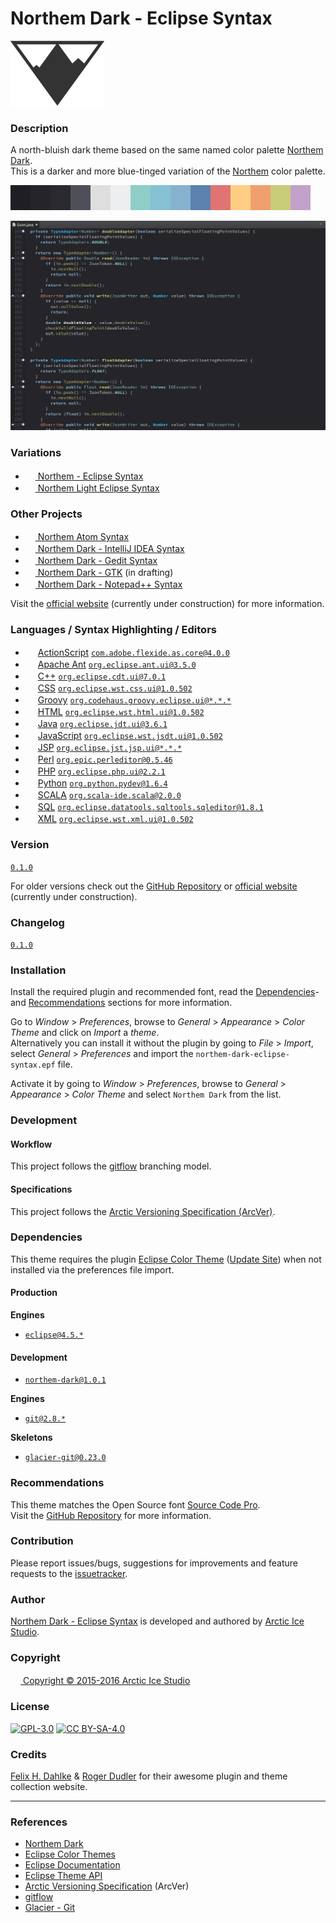 Northem Dark - Eclipse Syntax
=============================

[![Northem Logo](src/main/assets/media/northem-logo.png)](http://arcticicestudio.com/northem)

### Description
A north-bluish dark theme based on the same named color palette [Northem Dark](https://github.com/arcticicestudio/northem-dark).  
This is a darker and more blue-tinged variation of the [Northem](https://github.com/arcticicestudio/northem) color palette.

![Northem Dark](src/main/assets/media/northem-dark.png)

![Northem Dark - Eclipse Syntax Preview Screenshot](src/main/assets/media/preview-screenshot.png)

### Variations
  - <a href="https://github.com/arcticicestudio/northem-eclipse-syntax"><img src="http://www.eclipse.org/favicon.ico" width=16 height=16> Northem - Eclipse Syntax</a> <img src="https://www.kernel.org/theme/images/logos/favicon.png" width=16 height=16 /> <img src="https://developer.apple.com/favicon.ico" width=16 height=16 /> <img src="https://www.microsoft.com/en-us/windows/favicon.ico" width=16 height=16 />
  - <a href="https://github.com/arcticicestudio/northem-light-eclipse-syntax"><img src="http://www.eclipse.org/favicon.ico" width=16 height=16/> Northem Light Eclipse Syntax</a> <img src="https://www.kernel.org/theme/images/logos/favicon.png" width=16 height=16 /> <img src="https://developer.apple.com/favicon.ico" width=16 height=16 /> <img src="https://www.microsoft.com/en-us/windows/favicon.ico" width=16 height=16 />

### Other Projects
  - <a href="https://github.com/arcticicestudio/northem-dark-atom-syntax"><img src="https://atom.io/favicon.ico" width=16 height=16> Northem Atom Syntax</a> <img src="https://www.kernel.org/theme/images/logos/favicon.png" width=16 height=16 /> <img src="https://developer.apple.com/favicon.ico" width=16 height=16 /> <img src="https://www.microsoft.com/en-us/windows/favicon.ico" width=16 height=16 />
  - <a href="https://github.com/arcticicestudio/northem-dark-intellij-idea-syntax"><img src="https://www.jetbrains.com/_assets/shared/favicons/jetbrains.ico" width=16 height=16> Northem Dark - IntelliJ IDEA Syntax</a> <img src="https://www.kernel.org/theme/images/logos/favicon.png" width=16 height=16 /> <img src="https://developer.apple.com/favicon.ico" width=16 height=16 /> <img src="https://www.microsoft.com/en-us/windows/favicon.ico" width=16 height=16 />
  -  <a href="https://github.com/arcticicestudio/northem-dark-gedit-syntax"><img src="https://static.gnome.org/wiki.gnome.org/gnome/css/favicon.png" width=16 height=16> Northem Dark - Gedit Syntax</a> <img src="https://www.kernel.org/theme/images/logos/favicon.png" width=16 height=16 />
  - <a href="#"><img src="http://www.gtk.org/images/gtk-logo.ico" width=16 height=16> Northem Dark - GTK</a> (in drafting) <img src="https://www.kernel.org/theme/images/logos/favicon.png" width=16 height=16 />
  - <a href="https://github.com/arcticicestudio/northem-dark-notepadplusplus-syntax"><img src="http://notepad-plus-plus.org/assets/images/favicon.ico" width=16 height=16> Northem Dark - Notepad++ Syntax</a> <img src="https://www.microsoft.com/en-us/windows/favicon.ico" width=16 height=16 />

Visit the [official website](http://arcticicestudio.com/northem) (currently under construction) for more information.

### Languages / Syntax Highlighting / Editors
  - <img src="http://www.adobe.com/favicon.ico" width=16 height=16> <a href="http://www.adobe.com/devnet/actionscript.html">ActionScript</a>
  [`com.adobe.flexide.as.core@4.0.0`](http://eclipsecolorthemes.org/?view=empty&action=mapping&plugin=com.adobe.flexide.as.core)
  - <img src="http://www.apache.org/favicon.ico" width=16 height=16> <a href="http://ant.apache.org/">Apache Ant</a>
  [`org.eclipse.ant.ui@3.5.0`](http://eclipsecolorthemes.org/?view=empty&action=mapping&plugin=org.eclipse.ant.ui)
  - <img src="https://isocpp.org/favicon.ico" width=16 height=16> <a href="https://isocpp.org/">C++</a>
  [`org.eclipse.cdt.ui@7.0.1`](http://eclipsecolorthemes.org/?view=empty&action=mapping&plugin=org.eclipse.cdt.ui)
  - <img src="https://www.w3.org/favicon.ico" width=16 height=16> <a href="https://www.w3.org/TR/CSS/">CSS</a>
  [`org.eclipse.wst.css.ui@1.0.502`](http://eclipsecolorthemes.org/?view=empty&action=mapping&plugin=org.eclipse.wst.css.ui)
  - <img src="http://www.groovy-lang.org/img/xfavicon.ico.pagespeed.ic.5MuYua7ZOt.png" width=16 height=16> <a href="http://www.groovy-lang.org/">Groovy</a>
  [`org.codehaus.groovy.eclipse.ui@*.*.*`](http://eclipsecolorthemes.org/?view=empty&action=mapping&plugin=org.codehaus.groovy.eclipse.ui)
  - <img src="https://www.w3.org/favicon.ico" width=16 height=16> <a href="https://www.w3.org/html/">HTML</a>
  [`org.eclipse.wst.html.ui@1.0.502`](http://eclipsecolorthemes.org/?view=empty&action=mapping&plugin=org.eclipse.wst.html.ui)
  - <img src="http://www.oracle.com/favicon.ico" width=16 height=16> <a href="http://www.oracle.com/technetwork/java/javase/overview/index.html">Java</a>
  [`org.eclipse.jdt.ui@3.6.1`](http://eclipsecolorthemes.org/?view=empty&action=mapping&plugin=org.eclipse.jdt.ui)
  - <img src="http://www.ecma-international.org/favicon.ico" width=16 height=16> <a href="http://www.ecmascript.org/">JavaScript</a>
  [`org.eclipse.wst.jsdt.ui@1.0.502`](http://eclipsecolorthemes.org/?view=empty&action=mapping&plugin=org.eclipse.wst.jsdt.ui)
  - <img src="http://www.oracle.com/favicon.ico" width=16 height=16> <a href="http://www.oracle.com/technetwork/java/jsp-138432.html">JSP</a>
  [`org.eclipse.jst.jsp.ui@*.*.*`](http://eclipsecolorthemes.org/?view=empty&action=mapping&plugin=org.eclipse.jst.jsp.ui)
  - <img src="https://www.perl.org/favicon.ico" width=16 height=16> <a href="https://www.perl.org/">Perl</a>
  [`org.epic.perleditor@0.5.46`](http://eclipsecolorthemes.org/?view=empty&action=mapping&plugin=org.epic.perleditor)
  - <img src="http://php.net/favicon.ico" width=16 height=16> <a href="https://php.net/">PHP</a>
  [`org.eclipse.php.ui@2.2.1`](http://eclipsecolorthemes.org/?view=empty&action=mapping&plugin=org.eclipse.php.ui)
  - <img src="https://www.python.org/static/favicon.ico" width=16 height=16> <a href="https://www.python.org/">Python</a>
  [`org.python.pydev@1.6.4`](http://eclipsecolorthemes.org/?view=empty&action=mapping&plugin=org.python.pydev)
  - <img src="http://www.scala-lang.org/favicon.ico" width=16 height=16> <a href="http://www.scala-lang.org/">SCALA</a>
  [`org.scala-ide.scala@2.0.0`](http://eclipsecolorthemes.org/?view=empty&action=mapping&plugin=org.scala-ide.scala)
  - <img src="http://www.iso.org/favicon.ico" width=16 height=16> <a href="http://www.iso.org/iso/iso_catalogue/catalogue_tc/catalogue_detail.htm?csnumber=53681">SQL</a>
  [`org.eclipse.datatools.sqltools.sqleditor@1.8.1`](http://eclipsecolorthemes.org/?view=empty&action=mapping&plugin=org.eclipse.datatools.sqltools.sqleditor)
  - <img src="https://www.w3.org/favicon.ico" width=16 height=16> <a href="https://www.w3.org/TR/2006/REC-xml11-20060816/">XML</a>
  [`org.eclipse.wst.xml.ui@1.0.502`](http://eclipsecolorthemes.org/?view=empty&action=mapping&plugin=org.eclipse.wst.xml.ui)

### Version
[`0.1.0`](https://github.com/arcticicestudio/northem-dark-eclipse-syntax/releases/latest)  

For older versions check out the [GitHub Repository](https://github.com/arcticicestudio/northem-dark-eclipse-syntax) or [official website](http://arcticicestudio.com/northem) (currently under construction).

### Changelog
[`0.1.0`](CHANGELOG.md)

### Installation
Install the required plugin and recommended font, read the [Dependencies](#Dependencies)- and [Recommendations](#Recommendations) sections for more information.

Go to *Window* > *Preferences*, browse to *General* > *Appearance* > *Color Theme* and click on *Import* a *theme*.  
Alternatively you can install it without the plugin by going to *File* > *Import*, select *General* > *Preferences* and import the `northem-dark-eclipse-syntax.epf` file.

Activate it by going to *Window* > *Preferences*, browse to *General* > *Appearance* > *Color Theme* and select `Northem Dark` from the list.

### Development
#### Workflow
This project follows the [gitflow](http://nvie.com/posts/a-successful-git-branching-model) branching model.

#### Specifications
This project follows the [Arctic Versioning Specification (ArcVer)](https://github.com/arcticicestudio/arcver).

### Dependencies
This theme requires the plugin [Eclipse Color Theme](http://eclipsecolorthemes.org/plugin) ([Update Site](http://eclipse-color-theme.github.io/update)) when not installed via the preferences file import.

#### Production
**Engines**
  - [`eclipse@4.5.*`](https://eclipse.org)

#### Development
  - [`northem-dark@1.0.1`](https://github.com/arcticicestudio/northem-dark)

**Engines**
  - [`git@2.8.*`](https://git-scm.com)

**Skeletons**
  - [`glacier-git@0.23.0`](https://github.com/arcticicestudio/glacier-git)

### Recommendations
This theme matches the Open Source font [Source Code Pro](https://typekit.com/fonts/source-code-pro).  
Visit the [GitHub Repository](https://github.com/adobe-fonts/source-code-pro) for more information.

### Contribution
Please report issues/bugs, suggestions for improvements and feature requests to the [issuetracker](https://github.com/arcticicestudio/northem-dark-eclipse-syntax/issues).

### Author
[Northem Dark - Eclipse Syntax](https://github.com/arcticicestudio/northem-dark-eclipse-syntax) is developed and authored by [Arctic Ice Studio](http://arcticicestudio.com).

### Copyright
<a href="mailto:development@arcticicestudio.com"><img src="http://arcticicestudio.com/favicon.ico" width=16 height=16 /> Copyright &copy; 2015-2016 Arctic Ice Studio</a>

### License
[![GPL-3.0](http://www.gnu.org/graphics/gplv3-88x31.png)](http://www.gnu.org/licenses/gpl.txt) [![CC BY-SA-4.0](http://mirrors.creativecommons.org/presskit/buttons/88x31/svg/by-sa.svg)](http://creativecommons.org/licenses/by-sa/4.0/)

### Credits
[Felix H. Dahlke](https://twitter.com/fhd) & [Roger Dudler](https://twitter.com/rogerdudler) for their awesome plugin and theme collection website.

---

### References
  - [Northem Dark](http://github.com/arcticicestudio/northem-dark)
  - [Eclipse Color Themes](http://eclipsecolorthemes.org)  
  - [Eclipse Documentation](http://www.eclipse.org/documentation)  
  - [Eclipse Theme API](help.eclipse.org/luna/index.jsp?topic=/org.eclipse.platform.doc.isv/reference/extension-points/org_eclipse_ui_themes.html)
  - [Arctic Versioning Specification](http://specs.arcticicestudio.com/arcver) (ArcVer)
  - [gitflow](http://nvie.com/posts/a-successful-git-branching-model)
  - [Glacier - Git](https://github.com/arcticicestudio/glacier-git)
